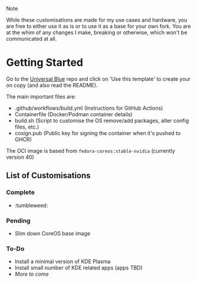 > [!NOTE]
> While these customisations are made for my use cases and hardware, you are free to either use it as is or to use it as a base for your own fork. You are at the whim of any changes I make, breaking or otherwise, which won't be communicated at all.

# Getting Started

Go to the [Universal Blue](https://github.com/ublue-os/image-template) repo and click on 'Use this template' to create your on copy (and also read the README).

The main important files are:
- .github/workflows/build.yml (Instructions for GitHub Actions)
- Containerfile (Docker/Podman container details)
- build.sh (Script to customise the OS remove/add packages, alter config files, etc.)
- cosign.pub (Public key for signing the container when it's pushed to GHCR)

The OCI image is based from `fedora-coreos:stable-nvidia` (currently version 40)

## List of Customisations
### Complete
- :tumbleweed:

### Pending
- Slim down CoreOS base image

### To-Do
- Install a minimal version of KDE Plasma
- Install small number of KDE related apps (apps TBD)
- *More to come*

